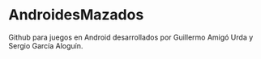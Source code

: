# AndroidesMazados
Github para juegos en Android desarrollados por Guillermo Amigó Urda y Sergio García Aloguín.
